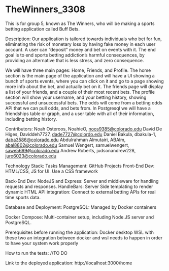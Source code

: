 # TheWinners_3308
This is for group 5, known as The Winners, who will be making a sports betting application called Buff Bets.

Description:
Our application is tailored towards individuals who bet for fun, eliminating the risk of monetary loss by having fake money in each user account. A user can “deposit” money and bet on events with it. 
The end goal is to end sports betting addiction’s harmful consequences, by providing an alternative that is less stress, and zero consequence. 

We will have three main pages: Home, Friends, and Profile. The home section is the main page of the application and will have a UI showing a bunch of sports events, where you can click on it and go to a page showing more info about the bet, and actually bet on it. 
The friends page will display a list of your friends, and a couple of their most recent bets. The profile section will show your username, and your betting history, showing successful and unsuccessful bets. 
The odds will come from a betting odds API that we can pull odds, and bets from. In Postgresql we will have a friendships table or graph, and a user table with all of their information, including betting history.

Contributors:
Noah Osteroos, NoahieO, noos9385@colorado.edu
David De Higes, Daviddeh7727, dade7727@colordo.edu
Daniel Bakula, dbakula-1, daba3586@colorado.edu
Abdulrahman Almutairi, ABAlm,  abal8802@colorado.edu
Samuel Wengert, samuelwengert, sawe5699@colorado.edu
Andrew Roberts, judsonandrew228, juro6023@colorado.edu


Technology Stack:
Tasks Management: GitHub Projects
Front-End Dev: HTML/CSS, JS for UI. Use a CSS framework

Back-End Dev: 
NodeJS and Express: Server and middleware for handling requests and responses.
HandleBars: Server Side templating to render dynamic HTML
API integration: Connect to external betting APIs for real time sports data. 

Database and Deployment: 
PostgreSQL:  Managed by Docker containers

Docker Compose: Multi-container setup, including Node.JS server and PostgreSQL.


Prerequisites before running the application:
Docker desktop
WSL
with these two an integration between docker and wsl needs to happen in order to have your system work properly

How to run the tests:
//TO DO

Link to the deployed application: http://localhost:3000/home

